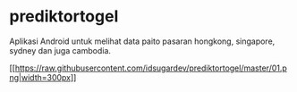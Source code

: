 # prediktortogel
Aplikasi Android untuk melihat data paito pasaran hongkong, singapore, sydney dan juga cambodia.


[[https://raw.githubusercontent.com/idsugardev/prediktortogel/master/01.png|width=300px]]
